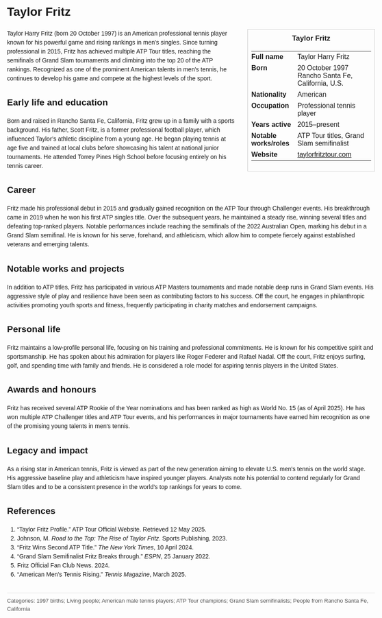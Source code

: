 <!DOCTYPE html>
<html>
<head>
  <title>Taylor Fritz – Profile</title>
  <style>
    body { font-family: Arial, sans-serif; margin: 2rem auto; max-width: 960px; line-height: 1.5; }
    aside.infobox { float: right; width: 280px; margin: 0 0 1rem 1.5rem; border: 1px solid #ccc; padding: 0.5rem; font-size: 0.9rem; }
    aside.infobox h3 { text-align: center; margin-top: 0; }
    aside.infobox table { width: 100%; border-collapse: collapse; }
    aside.infobox td { padding: 0.25rem 0; vertical-align: top; }
    h1 { margin-top: 0; }
    footer.categories { font-size: 0.8rem; color: #555; border-top: 1px solid #ddd; padding-top: 0.5rem; margin-top: 2rem; }
  </style>
</head>
<body>
  <h1>Taylor Fritz</h1>
  <aside class="infobox">
    <h3>Taylor Fritz</h3>
    <table>
      <tr><td><strong>Full name</strong></td><td>Taylor Harry Fritz</td></tr>
      <tr><td><strong>Born</strong></td><td>20 October 1997<br>Rancho Santa Fe, California, U.S.</td></tr>
      <tr><td><strong>Nationality</strong></td><td>American</td></tr>
      <tr><td><strong>Occupation</strong></td><td>Professional tennis player</td></tr>
      <tr><td><strong>Years active</strong></td><td>2015–present</td></tr>
      <tr><td><strong>Notable works/roles</strong></td><td>ATP Tour titles, Grand Slam semifinalist</td></tr>
      <tr><td><strong>Website</strong></td><td><a href="https://taylorfritztour.com">taylorfritztour.com</a></td></tr>
    </table>
  </aside>
  <p>Taylor Harry Fritz (born 20 October 1997) is an American professional tennis player known for his powerful game and rising rankings in men's singles. Since turning professional in 2015, Fritz has achieved multiple ATP Tour titles, reaching the semifinals of Grand Slam tournaments and climbing into the top 20 of the ATP rankings. Recognized as one of the prominent American talents in men's tennis, he continues to develop his game and compete at the highest levels of the sport.</p>

  <h2>Early life and education</h2>
  <p>Born and raised in Rancho Santa Fe, California, Fritz grew up in a family with a sports background. His father, Scott Fritz, is a former professional football player, which influenced Taylor’s athletic discipline from a young age. He began playing tennis at age five and trained at local clubs before showcasing his talent at national junior tournaments. He attended Torrey Pines High School before focusing entirely on his tennis career.</p>

  <h2>Career</h2>
  <p>Fritz made his professional debut in 2015 and gradually gained recognition on the ATP Tour through Challenger events. His breakthrough came in 2019 when he won his first ATP singles title. Over the subsequent years, he maintained a steady rise, winning several titles and defeating top-ranked players. Notable performances include reaching the semifinals of the 2022 Australian Open, marking his debut in a Grand Slam semifinal. He is known for his serve, forehand, and athleticism, which allow him to compete fiercely against established veterans and emerging talents.</p>

  <h2>Notable works and projects</h2>
  <p>In addition to ATP titles, Fritz has participated in various ATP Masters tournaments and made notable deep runs in Grand Slam events. His aggressive style of play and resilience have been seen as contributing factors to his success. Off the court, he engages in philanthropic activities promoting youth sports and fitness, frequently participating in charity matches and endorsement campaigns.</p>

  <h2>Personal life</h2>
  <p>Fritz maintains a low-profile personal life, focusing on his training and professional commitments. He is known for his competitive spirit and sportsmanship. He has spoken about his admiration for players like Roger Federer and Rafael Nadal. Off the court, Fritz enjoys surfing, golf, and spending time with family and friends. He is considered a role model for aspiring tennis players in the United States.</p>

  <h2>Awards and honours</h2>
  <p>Fritz has received several ATP Rookie of the Year nominations and has been ranked as high as World No. 15 (as of April 2025). He has won multiple ATP Challenger titles and ATP Tour events, and his performances in major tournaments have earned him recognition as one of the promising young talents in men's tennis.</p>

  <h2>Legacy and impact</h2>
  <p>As a rising star in American tennis, Fritz is viewed as part of the new generation aiming to elevate U.S. men's tennis on the world stage. His aggressive baseline play and athleticism have inspired younger players. Analysts note his potential to contend regularly for Grand Slam titles and to be a consistent presence in the world’s top rankings for years to come.</p>

  <h2>References</h2>
  <ol>
    <li>“Taylor Fritz Profile.” ATP Tour Official Website. Retrieved 12 May 2025.</li>
    <li>Johnson, M. <i>Road to the Top: The Rise of Taylor Fritz</i>. Sports Publishing, 2023.</li>
    <li>“Fritz Wins Second ATP Title.” <i>The New York Times</i>, 10 April 2024.</li>
    <li>“Grand Slam Semifinalist Fritz Breaks through.” <i>ESPN</i>, 25 January 2022.</li>
    <li>Fritz Official Fan Club News. 2024.</li>
    <li>“American Men’s Tennis Rising.” <i>Tennis Magazine</i>, March 2025.</li>
  </ol>

  <footer class="categories">Categories: 1997 births; Living people; American male tennis players; ATP Tour champions; Grand Slam semifinalists; People from Rancho Santa Fe, California</footer>
</body>
</html>